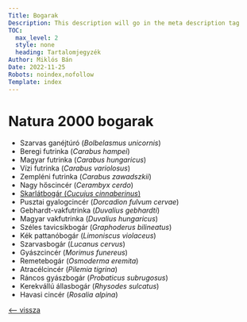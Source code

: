 ```yaml
---
Title: Bogarak
Description: This description will go in the meta description tag
TOC:
  max_level: 2
  style: none
  heading: Tartalomjegyzék
Author: Miklós Bán
Date: 2022-11-25
Robots: noindex,nofollow
Template: index
---
```

# Natura 2000 bogarak

- Szarvas ganéjtúró (*Bolbelasmus unicornis*)
- Beregi futrinka (*Carabus hampei*)
- Magyar futrinka (*Carabus hungaricus*)
- Vízi futrinka (*Carabus variolosus*)
- Zempléni futrinka (*Carabus zawadszkii*)
- Nagy hőscincér (*Cerambyx cerdo*)
- [Skarlátbogár (*Cucujus cinnaberinus*)](?07-workshop/10-natura2000/20-bogarak/30-skarlatbogar)
- Pusztai gyalogcincér (*Dorcadion fulvum cervae*)
- Gebhardt-vakfutrinka (*Duvalius gebhardti*)
- Magyar vakfutrinka (*Duvalius hungaricus*)
- Széles tavicsíkbogár (*Graphoderus bilineatus*)
- Kék pattanóbogár (*Limoniscus violaceus*)
- Szarvasbogár (*Lucanus cervus*)
- Gyászcincér (*Morimus funereus*)
- Remetebogár (*Osmoderma eremita*)
- Atracélcincér (*Pilemia tigrina*)
- Ráncos gyászbogár (*Probaticus subrugosus*)
- Kerekvállú állasbogár (*Rhysodes sulcatus*)
- Havasi cincér	(*Rosalia alpina*)

[<-- vissza](?07-workshop/10-natura2000)
